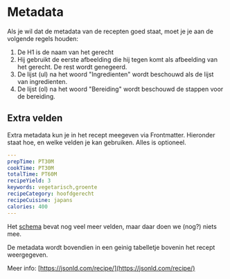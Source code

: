# Metadata

Als je wil dat de metadata van de recepten goed staat, moet je je aan de volgende regels houden:

1. De H1 is de naam van het gerecht
2. Hij gebruikt de eerste afbeelding die hij tegen komt als afbeelding van het gerecht. De rest wordt genegeerd.
3. De lijst (ul) na het woord "Ingredienten" wordt beschouwd als de lijst van ingredienten.
4. De lijst (ol) na het woord "Bereiding" wordt beschouwd de stappen voor de bereiding.

## Extra velden

Extra metadata kun je in het recept meegeven via Frontmatter. Hieronder staat hoe, en welke velden je kan gebruiken. Alles is optioneel.

```YAML
---
prepTime: PT30M
cookTime: PT30M
totalTime: PT60M
recipeYield: 3
keywords: vegetarisch,groente
recipeCategory: hoofdgerecht
recipeCuisine: japans
calories: 400
---
```

Het [schema](https://schema.org/Recipe) bevat nog veel meer velden, maar daar doen we (nog?) niets mee. 

De metadata wordt bovendien in een geinig tabelletje bovenin het recept weergegeven.



Meer info: [https://jsonld.com/recipe/](https://jsonld.com/recipe/)
